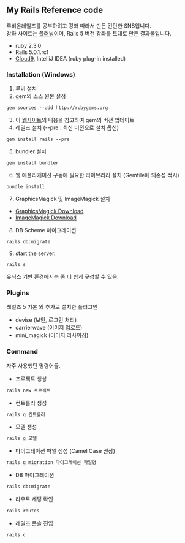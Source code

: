 ## My Rails Reference code

루비온레일즈를 공부하려고 강좌 따라서 만든 간단한 SNS입니다.  
강좌 사이트는 [플러닝](https://www.flearning.net)이며, Rails 5 버전 강좌를 토대로 만든 결과물입니다.

  - ruby 2.3.0
  - Rails 5.0.1.rc1
  - [Cloud9](http://c9.io), IntelliJ IDEA (ruby plug-in installed)

### Installation (Windows)

1. 루비 설치
2. gem의 소스 원본 설정
```
gem sources --add http://rubygems.org
```
3. 이 [웹사이트](https://gist.github.com/luislavena/f064211759ee0f806c88)의 내용을 참고하여 gem의 버전 업데이트
4. 레일즈 설치 (--pre : 최신 버전으로 설치 옵션)
```
gem install rails --pre
```
5. bundler 설치
```
gem install bundler
```
6. 웹 애플리케이션 구동에 필요한 라이브러리 설치 (Gemfile에 의존성 적시)
```
bundle install
```
7. GraphicsMagick 및 ImageMagick 설치
* [GraphicsMagick Download](ftp://ftp.graphicsmagick.org/pub/GraphicsMagick/windows/)
* [ImageMagick Download](http://www.imagemagick.org/script/binary-releases.php)

8. DB Scheme 마이그레이션
```
rails db:migrate
```
9. start the server.
```
rails s
```

유닉스 기반 환경에서는 좀 더 쉽게 구성할 수 있음.

### Plugins

레일즈 5 기본 외 추가로 설치한 플러그인

* devise (보안, 로그인 처리)
* carrierwave (이미지 업로드)
* mini_magick (이미지 리사이징)

### Command

자주 사용했던 명령어들.

* 프로젝트 생성
```sh
rails new 프로젝트
```
* 컨트롤러 생성
```sh
rails g 컨트롤러
```
* 모델 생성
```sh
rails g 모델
```
* 마이그레이션 파일 생성 (Camel Case 권장)
```sh
rails g migration 마이그레이션_파일명
```
* DB 마이그레이션
```sh
rails db:migrate
```
* 라우트 세팅 확인
```sh
rails routes
```
* 레일즈 콘솔 진입
```sh
rails c
```